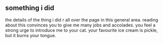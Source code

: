 ## something i did

the details of the thing i did r all over the page in this general area.
reading about this convinces you to give me many jobs and accolades.
you feel a strong urge to introduce me to your cat.
your favourite ice cream is pickle, but it burns your tongue.
